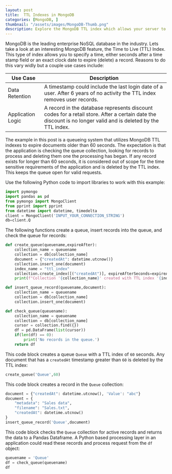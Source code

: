 ```yaml
---
layout: post
title:  TTL Indexes in MongoDB
categories: [MongoDB, ]
thumbnail: "/assets/images/MongoDB-Thumb.png"
description: Explore the MongoDB TTL index which allows your server to automatically purge old data. 
---
```


MongoDB is the leading enterprise NoSQL database in the industry.
Lets take a look at an interesting MongoDB feature, the Time to Live (TTL) Index.
This type of index allows you to specify a time, either seconds after a time stamp field or an exact clock date to expire (delete) a record.
Reasons to do this vary widly but a couple use cases include:

| Use Case      | Description |
| ----------- | ----------- |
| Data Retention      | A timestamp could include the last login date of a user. After 6 years of no activity the TTL index removes user records.        |
| Application Logic   | A record in the database represents discount codes for a retail store. After a certain date the discount is no longer valid and is deleted by the TTL index.        |

The example in this post is a queueing system that utilizes MongoDB TTL indexes to expire documents older than 60 seconds.
The expectation is that the application is checking the queue collection, looking for records to process and deleting them one the processing has began. If any record exists for longer than 60 seconds, it is considered out of scope for the time sensitive requirements of the application and is deleted by the TTL index. This keeps the queue open for valid requests.


Use the following Python code to import libraries to work with this example:

``` python
import pymongo
import pandas as pd
from pymongo import MongoClient
from pprint import pprint
from datetime import datetime, timedelta
client = MongoClient('INPUT_YOUR_CONNECTION_STRING')
db=client.Q
```

The following functions create a queue, insert records into the queue, and check the queue for records:

``` python
def create_queue(queuename,expireAfter):
    collection_name = queuename
    collection = db[collection_name]
    document = {"createdAt": datetime.utcnow()}
    collection.insert_one(document)
    index_name = "ttl_index"
    collection.create_index([("createdAt")], expireAfterSeconds=expireAfter, name=index_name)
    print(f"Collection '{collection_name}' created with TTL index '{index_name}'.")

def insert_queue_record(queuename,document):
    collection_name = queuename
    collection = db[collection_name]
    collection.insert_one(document)

def check_queue(queuename):
    collection_name = queuename
    collection = db[collection_name]
    cursor = collection.find({})
    df = pd.DataFrame(list(cursor))
    if(len(df) == 0):
        print('No records in the queue.')
    return df
```

This code block creates a queue `Queue` with a TTL index of `60` seconds. Any document that has a `createdAt` timestamp greater than `60` is deleted by the TTL index:

``` python
create_queue('Queue',60)
```

This code block creates a record in the `Queue` collection:

```python
document = {"createdAt": datetime.utcnow(), 'Value': "abc"}
document = {
    "metadata": "Sales data",
    "filename": "Sales.txt",
    "createdAt": datetime.utcnow()
}
insert_queue_record('Queue',document)
```

This code block checks the `Queue` collection for active records and returns the data to a Pandas Dataframe. A Python based processing layer in an application could read these records and process request from the `df` object:

``` python
queuename = 'Queue'
df = check_queue(queuename)
df
```
